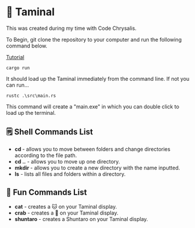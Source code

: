 # 🐢 Taminal 

This was created during my time with Code Chrysalis.

To Begin, git clone the repository to your computer and run the following command below.

[Tutorial](https://i.imgur.com/IDN92ya.gifv)

```
cargo run
```

It should load up the Taminal immediately from the command line. If not you can run...

```
rustc .\src\main.rs
```

This command will create a "main.exe" in which you can double click to load up the terminal.

## 🗒️ Shell Commands List 
* **cd <file path>** - allows you to move between folders and change directories according to the file path.
* **cd ..** - allows you to move up one directory.
* **mkdir <new folder name>** - allows you to create a new directory with the name inputted.
* **ls** - lists all files and folders within a directory.

## 🍡 Fun Commands List 
* **cat** - creates a 🐱 on your Taminal display.
* **crab** - creates a 🦀 on your Taminal display.
* **shuntaro** - creates a Shuntaro on your Taminal display.
